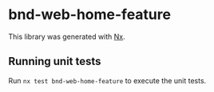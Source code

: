 # bnd-web-home-feature

This library was generated with [Nx](https://nx.dev).

## Running unit tests

Run `nx test bnd-web-home-feature` to execute the unit tests.
